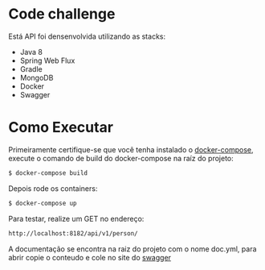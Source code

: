 # Code challenge

Está API foi densenvolvida utilizando as stacks:
  - Java 8
  - Spring Web Flux
  - Gradle
  - MongoDB
  - Docker
  - Swagger

# Como Executar
Primeiramente certifique-se que você tenha instalado o [docker-compose](https://docs.docker.com/compose/gettingstarted/), execute o comando de build do docker-compose na raíz do projeto:
```sh
$ docker-compose build
```
Depois rode os containers:
```sh
$ docker-compose up
```
Para testar, realize um GET no endereço:
```sh
http://localhost:8182/api/v1/person/ 
```
A documentação se encontra na raiz do projeto com o nome doc.yml, para abrir copie o conteudo e cole no site do [swagger](https://editor.swagger.io/)